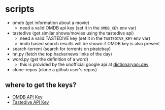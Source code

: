 # scripts

- omdb (get information about a movie)
    - need a valid OMDB api key (set it in the `OMDB_KEY` env var)
- tastedive (get similar shows/movies using the tastedive api)
    - need a valid TASTEDIVE key (set it in the `TASTEDIVE_KEY` env var)
    - imdb based search results will be shown if OMDB key is also present
- search-torrent (search for torrents on piratebay)
- hn.py (fetch the top hackernews links of the day)
- word.py (get the definition of a word)
    - this is provided by the unofficial google api at [dictionaryapi.dev](https://dictionaryapi.dev/)
- clone-repos (clone a github user's repos)

## where to get the keys?

- [OMDB API Key](http://www.omdbapi.com/apikey.aspx)
- [Tastedive API Key](https://tastedive.com/read/api)
